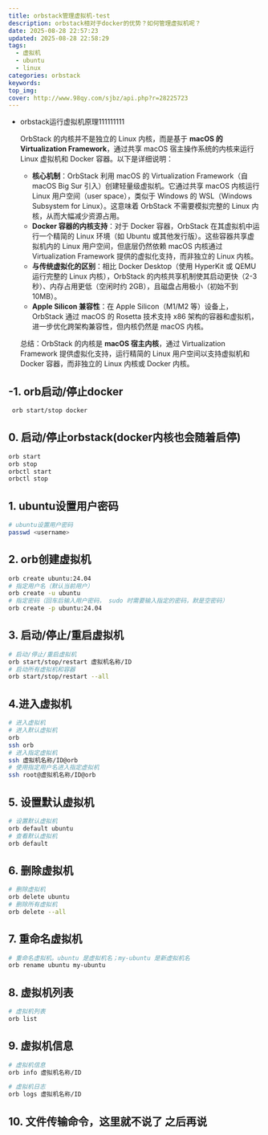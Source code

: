 ```yaml
---
title: orbstack管理虚拟机-test
description: orbstack相对于docker的优势？如何管理虚拟机呢？
date: 2025-08-28 22:57:23
updated: 2025-08-28 22:58:29
tags:
  - 虚拟机
  - ubuntu
  - linux
categories: orbstack
keywords:
top_img:
cover: http://www.98qy.com/sjbz/api.php?r=28225723
---
```

- orbstack运行虚拟机原理111111111
    
    OrbStack 的内核并不是独立的 Linux 内核，而是基于 **macOS 的 Virtualization Framework**，通过共享 macOS 宿主操作系统的内核来运行 Linux 虚拟机和 Docker 容器。以下是详细说明：
    
    - **核心机制**：OrbStack 利用 macOS 的 Virtualization Framework（自 macOS Big Sur 引入）创建轻量级虚拟机。它通过共享 macOS 内核运行 Linux 用户空间（user space），类似于 Windows 的 WSL（Windows Subsystem for Linux）。这意味着 OrbStack 不需要模拟完整的 Linux 内核，从而大幅减少资源占用。
    - **Docker 容器的内核支持**：对于 Docker 容器，OrbStack 在其虚拟机中运行一个精简的 Linux 环境（如 Ubuntu 或其他发行版）。这些容器共享虚拟机内的 Linux 用户空间，但底层仍然依赖 macOS 内核通过 Virtualization Framework 提供的虚拟化支持，而非独立的 Linux 内核。
    - **与传统虚拟化的区别**：相比 Docker Desktop（使用 HyperKit 或 QEMU 运行完整的 Linux 内核），OrbStack 的内核共享机制使其启动更快（2-3 秒）、内存占用更低（空闲时约 2GB），且磁盘占用极小（初始不到 10MB）。
    - **Apple Silicon 兼容性**：在 Apple Silicon（M1/M2 等）设备上，OrbStack 通过 macOS 的 Rosetta 技术支持 x86 架构的容器和虚拟机，进一步优化跨架构兼容性，但内核仍然是 macOS 内核。
    
    总结：OrbStack 的内核是 **macOS 宿主内核**，通过 Virtualization Framework 提供虚拟化支持，运行精简的 Linux 用户空间以支持虚拟机和 Docker 容器，而非独立的 Linux 内核或 Docker 内核。
    

## -1. orb启动/停止docker

```bash
 orb start/stop docker
```

## 0. 启动/停止orbstack(docker内核也会随着启停)

```bash
orb start
orb stop
orbctl start
orbctl stop
```

## 1. ubuntu设置用户密码

```bash
# ubuntu设置用户密码
passwd <username>
```

## 2. orb创建虚拟机

```bash
orb create ubuntu:24.04
# 指定用户名（默认当前用户）
orb create -u ubuntu
# 指定密码（回车后输入用户密码， sudo 时需要输入指定的密码，默是空密码）
orb create -p ubuntu:24.04
```

## 3. 启动/停止/重启虚拟机

```bash
# 启动/停止/重启虚拟机
orb start/stop/restart 虚拟机名称/ID
# 启动所有虚拟机和容器
orb start/stop/restart --all
```

## 4.进入虚拟机

```bash
# 进入虚拟机
# 进入默认虚拟机
orb
ssh orb
# 进入指定虚拟机
ssh 虚拟机名称/ID@orb
# 使用指定用户名进入指定虚拟机
ssh root@虚拟机名称/ID@orb
```

## 5. 设置默认虚拟机

```bash
# 设置默认虚拟机
orb default ubuntu
# 查看默认虚拟机
orb default
```

## 6. 删除虚拟机

```bash
# 删除虚拟机
orb delete ubuntu
# 删除所有虚拟机
orb delete --all
```

## 7. 重命名虚拟机

```bash
# 重命名虚拟机。ubuntu 是虚拟机名；my-ubuntu 是新虚拟机名
orb rename ubuntu my-ubuntu
```

## 8. 虚拟机列表

```bash
# 虚拟机列表
orb list
```

## 9. 虚拟机信息

```bash
# 虚拟机信息
orb info 虚拟机名称/ID

# 虚拟机日志
orb logs 虚拟机名称/ID
```

## 10. 文件传输命令，这里就不说了 之后再说